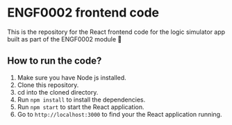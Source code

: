 # ENGF0002 frontend code
This is the repository for the React frontend code for the logic simulator app built as part of the ENGF0002 module 🚀

## How to run the code?
1. Make sure you have Node js installed.
2. Clone this repository.
3. cd into the cloned directory.
4. Run `npm install` to install the dependencies.
5. Run `npm start` to start the React application.
6. Go to `http://localhost:3000` to find your the React application running.

